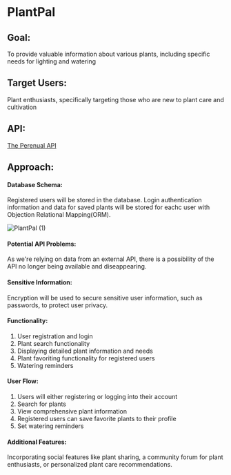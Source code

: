 # PlantPal

## Goal: 
 To provide valuable information about various plants, including specific needs for lighting and watering

## Target Users: 
 Plant enthusiasts, specifically targeting those who are new to plant care and cultivation

## API: 
 [The Perenual API](https://perenual.com/docs/api)
 
## Approach:
#### Database Schema: 
Registered users will be stored in the database. Login authentication information and data for saved plants will be stored for eachc user with Objection Relational Mapping(ORM).

![PlantPal (1)](https://github.com/domibee/PlantPal/assets/101384668/866d920c-de1d-475d-acac-a3f69b20f80c)


#### Potential API Problems: 
As we're relying on data from an external API, there is a possibility of the API no longer being available and diseappearing. 

#### Sensitive Information: 
Encryption will be used to secure sensitive user information, such as passwords, to protect user privacy.

#### Functionality: 
1. User registration and login
2. Plant search functionality
3. Displaying detailed plant information and needs
4. Plant favoriting functionality for registered users
5. Watering reminders

#### User Flow: 
1. Users will either registering or logging into their account
2. Search for plants
3. View comprehensive plant information
4. Registered users can save favorite plants to their profile
5. Set watering reminders

#### Additional Features: 
Incorporating social features like plant sharing, a community forum for plant enthusiasts, or personalized plant care recommendations.
